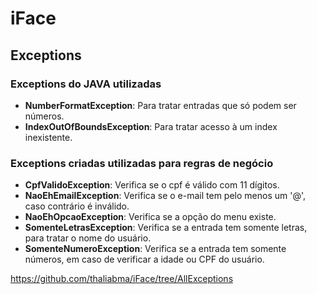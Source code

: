 # iFace
<h2> Exceptions </h2>
<h3> Exceptions do JAVA utilizadas </h3>
<ul>
  <li><strong>NumberFormatException</strong>: Para tratar entradas que só podem ser números.</li>
  <li><strong>IndexOutOfBoundsException</strong>: Para tratar acesso à um index inexistente.</li>
</ul>
<h3> Exceptions criadas utilizadas para regras de negócio </h3>
<ul>
  <li><strong>CpfValidoException</strong>: Verifica se o cpf é válido com 11 dígitos.</li>
  <li><strong>NaoEhEmailException</strong>: Verifica se o e-mail tem pelo menos um '@', caso contrário é inválido.</li>
  <li><strong>NaoEhOpcaoException</strong>: Verifica se a opção do menu existe.</li>
  <li><strong>SomenteLetrasException</strong>: Verifica se a entrada tem somente letras, para tratar o nome do usuário.</li> 
  <li><strong>SomenteNumeroException</strong>: Verifica se a entrada tem somente números, em caso de verificar a idade ou CPF do usuário.</li>
</ul>

https://github.com/thaliabma/iFace/tree/AllExceptions
